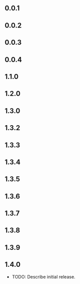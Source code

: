 ## 0.0.1
## 0.0.2
## 0.0.3
## 0.0.4
## 1.1.0
## 1.2.0
## 1.3.0
## 1.3.2
## 1.3.3
## 1.3.4
## 1.3.5
## 1.3.6
## 1.3.7
## 1.3.8
## 1.3.9
## 1.4.0
* TODO: Describe initial release.
